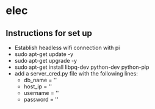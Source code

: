 # elec

## Instructions for set up

* Establish headless wifi connection with pi
* sudo apt-get update -y
* sudo apt-get upgrade -y
* sudo apt-get install libpq-dev python-dev python-pip
* add a server_cred.py file with the following lines:
    * db_name = ''
    * host_ip = ''
    * username = ''
    * password = ''
